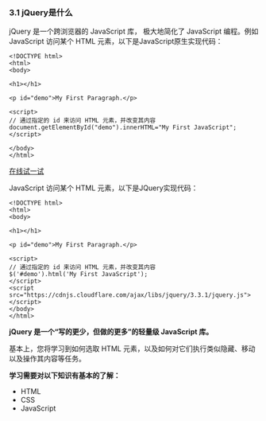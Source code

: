 ### 3.1 jQuery是什么

jQuery 是一个跨浏览器的 JavaScript 库， 极大地简化了 JavaScript 编程。例如JavaScript 访问某个 HTML 元素，以下是JavaScript原生实现代码：

```
<!DOCTYPE html>
<html>
<body>

<h1></h1>

<p id="demo">My First Paragraph.</p>

<script>
// 通过指定的 id 来访问 HTML 元素，并改变其内容
document.getElementById("demo").innerHTML="My First JavaScript";
</script>

</body>
</html>
```

[在线试一试](http://www.w3school.com.cn/tiy/t.asp?f=js_dom)

JavaScript 访问某个 HTML 元素，以下是JQuery实现代码：

```
<!DOCTYPE html>
<html>
<body>

<h1></h1>

<p id="demo">My First Paragraph.</p>

<script>
// 通过指定的 id 来访问 HTML 元素，并改变其内容
$('#demo').html('My First JavaScript');
</script>
<script src="https://cdnjs.cloudflare.com/ajax/libs/jquery/3.3.1/jquery.js"></script>
</body>
</html>
```

**jQuery 是一个“写的更少，但做的更多”的轻量级 JavaScript 库。**

基本上，您将学习到如何选取 HTML 元素，以及如何对它们执行类似隐藏、移动以及操作其内容等任务。

**学习需要对以下知识有基本的了解：**

* HTML
* CSS
* JavaScript



